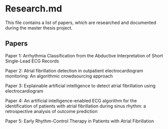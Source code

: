 # Research.md

This file contains a list of papers, which are researched and documented during the master thesis project.

## Papers

Paper 1: Arrhythmia Classification from the Abductive Interpretation of Short Single-Lead ECG Records

Paper 2: Atrial fibrillation detection in outpatient electrocardiogram monitoring: An algorithmic crowdsourcing approach

Paper 3: Explainable artificial intelligence to detect atrial fibrillation using electrocardiogram

Paper 4: An artificial intelligence-enabled ECG algorithm for the identification of patients with atrial fibrillation during sinus rhythm: a retrospective analysis of outcome prediction

Paper 5: Early Rhythm-Control Therapy in Patients with Atrial Fibrillation
